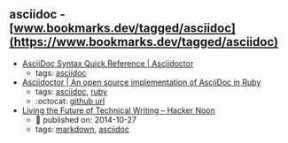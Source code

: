 asciidoc - [www.bookmarks.dev/tagged/asciidoc](https://www.bookmarks.dev/tagged/asciidoc)
---
* [AsciiDoc Syntax Quick Reference | Asciidoctor](http://asciidoctor.org/docs/asciidoc-syntax-quick-reference/)
    * tags: [asciidoc](../tagged/asciidoc.md)
* [Asciidoctor | An open source implementation of AsciiDoc in Ruby](http://asciidoctor.org/)
    * tags: [asciidoc](../tagged/asciidoc.md), [ruby](../tagged/ruby.md)
    * :octocat: [github url](https://github.com/asciidoctor/asciidoctor)
* [Living the Future of Technical Writing – Hacker Noon](https://hackernoon.com/living-the-future-of-technical-writing-2f368bd0a272)
    * :calendar: published on: 2014-10-27
    * tags: [markdown](../tagged/markdown.md), [asciidoc](../tagged/asciidoc.md)
